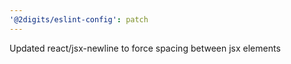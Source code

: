 ```yaml
---
'@2digits/eslint-config': patch
---
```


Updated react/jsx-newline to force spacing between jsx elements
